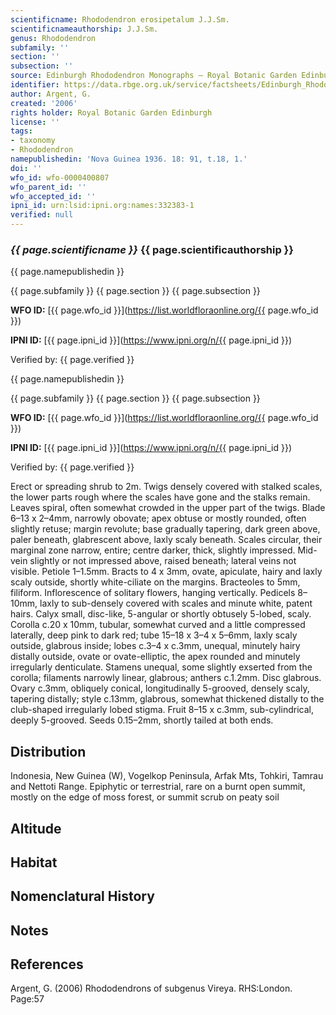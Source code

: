 ```yaml
---
scientificname: Rhododendron erosipetalum J.J.Sm.
scientificnameauthorship: J.J.Sm.
genus: Rhododendron
subfamily: ''
section: ''
subsection: ''
source: Edinburgh Rhododendron Monographs – Royal Botanic Garden Edinburgh
identifier: https://data.rbge.org.uk/service/factsheets/Edinburgh_Rhododendron_Monographs.xhtml
author: Argent, G.
created: '2006'
rights holder: Royal Botanic Garden Edinburgh
license: ''
tags:
- taxonomy
- Rhododendron
namepublishedin: 'Nova Guinea 1936. 18: 91, t.18, 1.'
doi: ''
wfo_id: wfo-0000400807
wfo_parent_id: ''
wfo_accepted_id: ''
ipni_id: urn:lsid:ipni.org:names:332383-1
verified: null
---
```

### _{{ page.scientificname }}_ {{ page.scientificauthorship }}
 {{ page.namepublishedin }}

{{ page.subfamily }} {{ page.section }} {{ page.subsection }}

**WFO ID:** [{{ page.wfo_id }}](https://list.worldfloraonline.org/{{ page.wfo_id }})

**IPNI ID:** [{{ page.ipni_id }}](https://www.ipni.org/n/{{ page.ipni_id }})

Verified by: {{ page.verified }}

 {{ page.namepublishedin }}

{{ page.subfamily }} {{ page.section }} {{ page.subsection }}

**WFO ID:** [{{ page.wfo_id }}](https://list.worldfloraonline.org/{{ page.wfo_id }})

**IPNI ID:** [{{ page.ipni_id }}](https://www.ipni.org/n/{{ page.ipni_id }})

Verified by: {{ page.verified }}



Erect or spreading shrub to 2m. Twigs densely covered with stalked scales, the lower parts rough where the scales have gone and the stalks remain. Leaves spiral, often somewhat crowded in the upper part of the twigs. Blade 6–13 x 2–4mm, narrowly obovate; apex obtuse or mostly rounded, often slightly retuse; margin revolute; base gradually tapering, dark green above, paler beneath, glabrescent above, laxly scaly beneath. Scales circular, their marginal zone narrow, entire; centre darker, thick, slightly impressed. Mid-vein slightly or not impressed above, raised beneath; lateral veins not visible. Petiole 1–1.5mm. Bracts to 4 x 3mm, ovate, apiculate, hairy and laxly scaly outside, shortly white-ciliate on the margins. Bract­eoles to 5mm, filiform. Inflorescence of solitary flowers, hanging vertically. Pedicels 8–10mm, laxly to sub-densely covered with scales and minute white, patent hairs. Calyx small, disc-like, 5-angular or shortly obtusely 5-lobed, scaly. Corolla c.20 x 10mm, tubular, somewhat curved and a little compressed laterally, deep pink to dark red; tube 15–18 x 3–4 x 5–6mm, laxly scaly outside, glabrous inside; lobes c.3–4 x c.3mm, unequal, minutely hairy distally outside, ovate or ovate-elliptic, the apex rounded and minutely irregularly denticulate. Stamens unequal, some slightly exserted from the corolla; filaments narrowly linear, glabrous; anthers c.1.2mm. Disc glabrous. Ovary c.3mm, obliquely conical, longitudinally 5-grooved, densely scaly, tapering distally; style c.13mm, glabrous, somewhat thickened distally to the club-shaped irregularly lobed stigma. Fruit 8–15 x c.3mm, sub-cylindrical, deeply 5-grooved. Seeds 0.15–2mm, shortly tailed at both ends.

## Distribution
Indonesia, New Guinea (W), Vogelkop Peninsula, Arfak Mts, Tohkiri, Tamrau and Nettoti Range. Epiphytic or terrestrial, rare on a burnt open summit, mostly on the edge of moss forest, or summit scrub on peaty soil

## Altitude


## Habitat


## Nomenclatural History

                       
## Notes


## References

Argent, G. (2006) Rhododendrons of subgenus Vireya. RHS:London. Page:57
